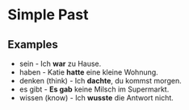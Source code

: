 # Simple Past

## Examples

- sein - Ich **war** zu Hause.
- haben - Katie **hatte** eine kleine Wohnung.
- denken (think) - Ich **dachte**, du kommst morgen.
- es gibt - **Es gab** keine Milsch im Supermarkt.
- wissen (know) - Ich **wusste** die Antwort nicht. 
